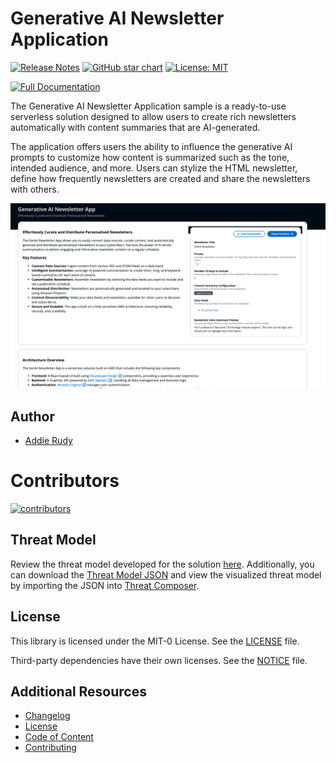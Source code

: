 # Generative AI Newsletter Application
[![Release Notes](https://img.shields.io/github/v/release/aws-samples/generative-ai-newsletter-app)](https://github.com/aws-samples/generative-ai-newsletter-app/releases)
[![GitHub star chart](https://img.shields.io/github/stars/aws-samples/generative-ai-newsletter-app?style=social)](https://star-history.com/#aws-samples/generative-ai-newsletter-app)
[![License: MIT](https://img.shields.io/badge/License-MIT-yellow.svg)](https://opensource.org/licenses/MIT)

[![Full Documentation](https://img.shields.io/badge/Full%20Documentation-blue?style=for-the-badge&logo=Vite&logoColor=white)](https://aws-samples.github.io/generative-ai-newsletter-app/)


The Generative AI Newsletter Application sample is a ready-to-use serverless solution designed to allow users to create rich newsletters automatically with content summaries that are AI-generated. 

The application offers users the ability to influence the generative AI prompts to customize how content is summarized such as the tone, intended audience, and more. Users can stylize the HTML newsletter, define how frequently newsletters are created and share the newsletters with others. 

![Generative AI Newsletter Application Welcome Page](./documentation-assets/Generative-AI-Newsletter-App-Landing-Image.png)


## Author

* [Addie Rudy](https://www.linkedin.com/in/addierudy/)

# Contributors
[![contributors](https://contrib.rocks/image?repo=aws-samples/generative-ai-newsletter-app&max=2000)](https://github.com/aws-samples/generative-ai-newsletter-app/graphs/contributors)

## Threat Model

Review the threat model developed for the solution [here](THREAT_MODEL.md). Additionally, you can download the [Threat Model JSON](documentation-assets/GenAINewsletter_ThreatComposer.json) and view the visualized threat model by importing the JSON into [Threat Composer](https://awslabs.github.io/threat-composer/workspaces/default/dashboard).

## License

This library is licensed under the MIT-0 License. See the [LICENSE](LICENSE) file. 

Third-party dependencies have their own licenses. See the [NOTICE](NOTICE) file.

## Additional Resources

- [Changelog](CHANGELOG.md)
- [License](LICENSE)
- [Code of Content](CODE_OF_CONDUCT.md)
- [Contributing](CONTRIBUTING.md)